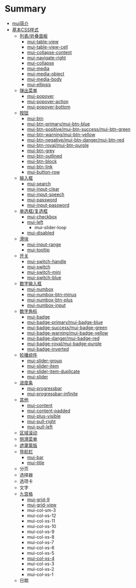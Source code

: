 # Summary

* [mui简介](README.md)
* [基本CSS样式](chapter1.md)
   * [列表/折叠面板](list.md)
       * [mui-table-view](mui-table-view.md)
       * [mui-table-view-cell](mui-table-view-cell.md)
       * [mui-collapse-content](mui-collapse-content.md)
       * [mui-navigate-right](mui-navigate-right.md)
       * [mui-collapse](mui-collapse.md)
       * [mui-media](mui-media.md)
       * [mui-media-object](mui-media-object.md)
       * [mui-media-body](mui-media-body.md)
       * [mui-ellipsis](mui-ellipsis.md)
   * [弹出菜单](popover.md)
       * [mui-popover](mui-popover.md)
       * [mui-popover-action](mui-popover-action.md)
       * [mui-popover-bottom](mui-popover-bottom.md)
   * [按钮](mui-btn.md)
       * [mui-btn](.mui-btn.md)
       * [mui-btn-primary/mui-btn-blue](mui-btn-primary.md)
       * [mui-btn-positive/mui-btn-success/mui-btn-green](mui-btn-positivemui-btn-successmui-btn-green.md)
       * [mui-btn-warning/mui-btn-yellow](mui-btn-warningmui-btn-yellow.md)
       * [mui-btn-negative/mui-btn-danger/mui-btn-red](mui-btn-negativemui-btn-dangermui-btn-red.md)
       * [mui-btn-royal/mui-btn-purple](mui-btn-royalmui-btn-purple.md)
       * [mui-btn-grey](mui-btn-grey.md)
       * [mui-btn-outlined](mui-btn-outlined.md)
       * [mui-btn-block](mui-btn-block.md)
       * [mui-btn-link](mui-btn-link.md)
       * [mui-button-row](mui-button-row.md)
   * [输入框](shu_ru_kuang.md)
       * [mui-search](mui-search.md)
       * [mui-input-clear](mui-input-clear.md)
       * [mui-input-speech](mui-input-speech.md)
       * [mui-password](mui-password.md)
       * [mui-input-password](mui-input-password.md)
   * [单选框/复选框](checkbox.md)
       * [mui-checkbox](mui-checkbox.md)
       * [mui-left](mui-left.md)
           * mui-slider-loop
       * [mui-disabled](mui-disabled.md)
   * [滑块](range.md)
       * [mui-input-range](mui-input-range.md)
       * [mui-tooltip](mui-tooltip.md)
   * [开关](switch.md)
       * [mui-switch-handle](mui-switch-handle.md)
       * [mui-switch](mui-switch.md)
       * [mui-switch-mini](mui-switch-mini.md)
       * [mui-switch-blue](mui-switch-blue.md)
   * [数字输入框](number-box.md)
       * [mui-numbox](mui-numbox.md)
       * [mui-numbox-btn-minus](mui-numbox-btn-minus.md)
       * [mui-numbox-btn-plus](mui-numbox-btn-plus.md)
       * [mui-numbox-input](mui-numbox-input.md)
   * [数字角标](badge.md)
       * [mui-badge](mui-badge.md)
       * [mui-badge-primary/mui-badge-blue](mui-badge-primary.md)
       * [mui-badge-success/mui-badge-green](mui-badge-successmui-badge-green.md)
       * [mui-badge-warning/mui-badge-yellow](mui-badge-warningmui-badge-yellow.md)
       * [mui-badge-danger/mui-badge-red](mui-badge-dangermui-badge-red.md)
       * [mui-badge-royal/mui-badge-purple](mui-badge-royalmui-badge-purple.md)
       * [mui-badge-inverted](mui-badge-inverted.md)
   * [轮播组件](mui-slider.md)
       * [mui-slider-group](mui-slider-group.md)
       * [mui-slider-item](mui-slider-item.md)
       * [mui-slider-item-duplicate](mui-slider-item-duplicate.md)
       * [mui-slider](mui-slider2.md)
   * [进度条](progressbar.md)
       * [mui-progressbar](mui-progressbar.md)
       * [mui-progressbar-infinite](mui-progressbar-infinite.md)
   * [其他](other.md)
       * [mui-content](mui-content.md)
       * [mui-content-padded](mui-content-padded.md)
       * [mui-plus-visible](mui-plus-visible.md)
       * [mui-pull-right](mui-pull-right.md)
       * [mui-pull-left](mui-pull-left.md)
   * [区域滚动](scroll.md)
   * [侧滑菜单](offcanvas.md)
   * [遮罩蒙版](mask.md)
   * [导航栏](nav.md)
       * [mui-bar](mui-bar.md)
       * [mui-title](mui-title.md)
   * 分页
   * 选择器
   * 选项卡
   * 文字
   * [九宫格](grid9.md)
       * [mui-grid-9](mui-grid-9.md)
       * [mui-grid-view](mui-grid-view.md)
       * mui-col-sm-3
       * mui-col-xs-12
       * mui-col-xs-11
       * mui-col-xs-10
       * mui-col-xs-9
       * mui-col-xs-8
       * mui-col-xs-7
       * mui-col-xs-6
       * mui-col-xs-5
       * [mui-col-xs-4](mui-col-xs-4.md)
       * mui-col-xs-3
       * mui-col-xs-2
       * mui-col-xs-1
   * 日期

